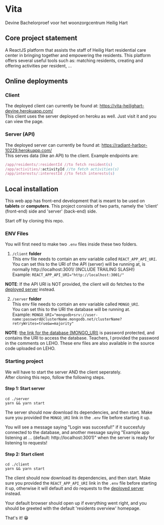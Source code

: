 # Vita
Devine Bachelorproef voor het woonzorgcentrum Heilig Hart

## Core project statement

A ReactJS platform that assists the staff of Heilig Hart residential care center in bringing together and empowering the residents. This platform offers several useful tools such as: matching residents, creating and offering activities per resident, ...

## Online deployments

### Client

The deployed client can currently be found at: https://vita-heilighart-devine.herokuapp.com/  
This client uses the server deployed on heroku as well. Just visit it and you can view the page.

### Server (API)

The deployed server can currently be found at: https://radiant-harbor-10229.herokuapp.com/  
This serves data (like an API) to the client. Example endpoints are:
```js
/app/residents/:residentId //to fetch resident(s)
/app/activities/:activityId //to fetch activities(s)
/app/interests/:interestId //to fetch interests(s)
```

## Local installation

This web app has front-end development that is meant to be used on **tablets** or **computers**.
This project consists of two parts, namely the 'client' (front-end) side and 'server' (back-end) side.

Start off by cloning this repo.

### ENV Files
You will first need to make two `.env` files inside these two folders.

1. `/client` **folder**  
This env file needs to contain an env variable called `REACT_APP_API_URI`.  
You can set this to the URI of the API (server) will be running at, is normally http://localhost:3001/ (INCLUDE TRAILING SLASH!)  
Example: `REACT_APP_API_URI="http://localhost:3001/"`

**NOTE**: If the API URI is NOT provided, the client will do fetches to the [deployed server](https://radiant-harbor-10229.herokuapp.com/) instead.

2. `/server` **folder**  
This env file needs to contain an env variable called `MONGO_URI`.  
You can set this to the URI the database will be running at.  
Example: `MONGO_URI="mongodb+srv://user-name:password@clusterName.mongodb.net/clusterName?retryWrites=true&w=majority"`

**NOTE**: [the link for the database (MONGO_URI)](https://pastebin.com/CE8QqXdx) is password protected, and contains the URI to access the database. Teachers, I provided the password in the comments on LEHO. These env files are also available in the source code uploaded on LEHO.

### Starting project

We will have to start the server AND the client seperately.  
After cloning this repo, follow the following steps.

#### Step 1: Start server

```
cd ./server
yarn && yarn start
```
The server should now download its dependencies, and then start. Make sure you provided the `MONGO_URI` link in the `.env` file before starting it up.

You will see a message saying "Login was succesful!" if it succesfuly connected to the database, and another message saying "Example app listening at ... (default: http://localhost:3001)" when the server is ready for listening to requests!

#### Step 2: Start client

```
cd ./client
yarn && yarn start
```
The client should now download its dependencies, and then start. Make sure you provided the `REACT_APP_API_URI` link in the `.env` file before starting it up, otherwise it will default and do requests to the [deployed server](https://radiant-harbor-10229.herokuapp.com/) instead.

Your default browser should open up if everything went right, and you should be greeted with the default 'residents overview' homepage.

That's it! &#128513;
